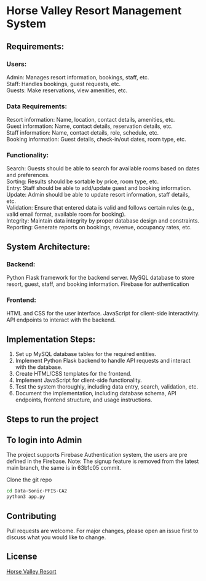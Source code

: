 # Horse Valley Resort Management System

## Requirements:

### Users:

Admin: Manages resort information, bookings, staff, etc.  
Staff: Handles bookings, guest requests, etc.  
Guests: Make reservations, view amenities, etc.  

### Data Requirements:

Resort information: Name, location, contact details, amenities, etc.  
Guest information: Name, contact details, reservation details, etc.  
Staff information: Name, contact details, role, schedule, etc.  
Booking information: Guest details, check-in/out dates, room type, etc.  

### Functionality:

Search: Guests should be able to search for available rooms based on dates and preferences.  
Sorting: Results should be sortable by price, room type, etc.  
Entry: Staff should be able to add/update guest and booking information.  
Update: Admin should be able to update resort information, staff details, etc.  
Validation: Ensure that entered data is valid and follows certain rules (e.g., valid email format, available room for booking).  
Integrity: Maintain data integrity by proper database design and constraints.  
Reporting: Generate reports on bookings, revenue, occupancy rates, etc.  


## System Architecture:

### Backend:

Python Flask framework for the backend server.
MySQL database to store resort, guest, staff, and booking information.
Firebase for authentication

### Frontend:

HTML and CSS for the user interface.
JavaScript for client-side interactivity.
API endpoints to interact with the backend.

## Implementation Steps:
1. Set up MySQL database tables for the required entities.
2. Implement Python Flask backend to handle API requests and interact with the database.
3. Create HTML/CSS templates for the frontend.
4. Implement JavaScript for client-side functionality.
5. Test the system thoroughly, including data entry, search, validation, etc.
6. Document the implementation, including database schema, API endpoints, frontend structure, and usage instructions.


## Steps to run the project

## To login into Admin

The project supports Firebase Authentication system, the users are pre defined in the Firebase.
Note: The signup feature is removed from the latest main branch, the same is in 63b1c05 commit.

Clone the git repo

```bash
cd Data-Sonic-PFIS-CA2
python3 app.py
```


## Contributing

Pull requests are welcome. For major changes, please open an issue first
to discuss what you would like to change.

## License

[Horse Valley Resort](https://horsevalleyresort.francecentral.cloudapp.azure.com:8080)
